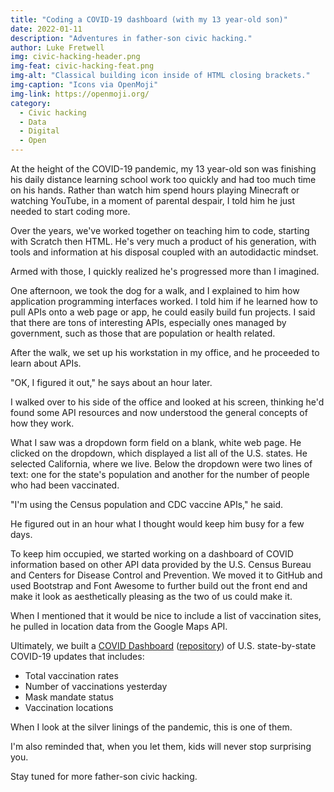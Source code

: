 ```yaml
---
title: "Coding a COVID-19 dashboard (with my 13 year-old son)"
date: 2022-01-11
description: "Adventures in father-son civic hacking."
author: Luke Fretwell
img: civic-hacking-header.png
img-feat: civic-hacking-feat.png
img-alt: "Classical building icon inside of HTML closing brackets."
img-caption: "Icons via OpenMoji"
img-link: https://openmoji.org/
category:
  - Civic hacking
  - Data
  - Digital
  - Open
---
```


At the height of the COVID-19 pandemic, my 13 year-old son was finishing his daily distance learning school work too quickly and had too much time on his hands. Rather than watch him spend hours playing Minecraft or watching YouTube, in a moment of parental despair, I told him he just needed to start coding more.

Over the years, we've worked together on teaching him to code, starting with Scratch then HTML. He's very much a product of his generation, with tools and information at his disposal coupled with an autodidactic mindset.

Armed with those, I quickly realized he's progressed more than I imagined.

One afternoon, we took the dog for a walk, and I explained to him how application programming interfaces worked. I told him if he learned how to pull APIs onto a web page or app, he could easily build fun projects. I said that there are tons of interesting APIs, especially ones managed by government, such as those that are population or health related.

After the walk, we set up his workstation in my office, and he proceeded to learn about APIs. 

"OK, I figured it out," he says about an hour later.

I walked over to his side of the office and looked at his screen, thinking he'd found some API resources and now understood the general concepts of how they work.

What I saw was a dropdown form field on a blank, white web page. He clicked on the dropdown, which displayed a list all of the U.S. states. He selected California, where we live. Below the dropdown were two lines of text: one for the state's population and another for the number of people who had been vaccinated.

"I'm using the Census population and CDC vaccine APIs," he said.

He figured out in an hour what I thought would keep him busy for a few days.

To keep him occupied, we started working on a dashboard of COVID information based on other API data provided by the U.S. Census Bureau and Centers for Disease Control and Prevention. We moved it to GitHub and used Bootstrap and Font Awesome to further build out the front end and make it look as aesthetically pleasing as the two of us could make it.

When I mentioned that it would be nice to include a list of vaccination sites, he pulled in location data from the Google Maps API.

Ultimately, we built a [COVID Dashboard](https://usa.govfresh.com/covid/) ([repository](https://github.com/govfresh/usa/tree/main/covid)) of U.S. state-by-state COVID-19 updates that includes:

* Total vaccination rates
* Number of vaccinations yesterday
* Mask mandate status
* Vaccination locations

When I look at the silver linings of the pandemic, this is one of them.

I'm also reminded that, when you let them, kids will never stop surprising you.

Stay tuned for more father-son civic hacking.